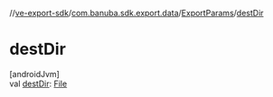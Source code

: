 //[ve-export-sdk](../../../index.md)/[com.banuba.sdk.export.data](../index.md)/[ExportParams](index.md)/[destDir](dest-dir.md)

# destDir

[androidJvm]\
val [destDir](dest-dir.md): [File](https://developer.android.com/reference/kotlin/java/io/File.html)
